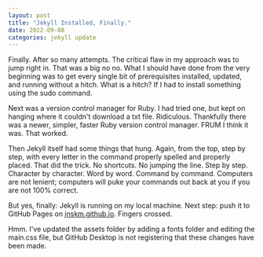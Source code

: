 ```yaml
---
layout: post
title: "Jekyll Installed, Finally."
date: 2022-09-08
categories: jekyll update
---
```

Finally. After so many attempts. The critical flaw in my approach was to jump right in. That was a big no no. What I should have done from the very beginning was to get every single bit of prerequisites installed, updated, and running without a hitch. What is a hitch? If I had to install something using the sudo command.

Next was a version control manager for Ruby. I had tried one, but kept on hanging where it couldn't download a txt file. Ridiculous. Thankfully there was a newer, simpler, faster Ruby version control manager. FRUM I think it was. That worked.

Then Jekyll itself had some things that hung. Again, from the top, step by step, with every letter in the command properly spelled and properly placed. That did the trick. No shortcuts. No jumping the line. Step by step. Character by character. Word by word. Command by command. Computers are not lenient; computers will puke your commands out back at you if you are not 100% correct.

But yes, finally: Jekyll is running on my local machine. Next step: push it to GitHub Pages on [jnskm.github.io][jnskm.github.io]. Fingers crossed.

Hmm. I've updated the assets folder by adding a fonts folder and editing the main.css file, but GitHub Desktop is not registering that these changes have been made.

[jnskm.github.io]: https://jnskm.github.io